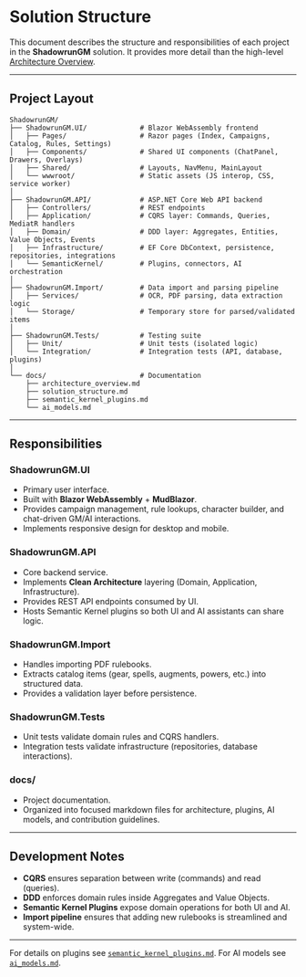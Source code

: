 ﻿# Solution Structure

This document describes the structure and responsibilities of each project in the **ShadowrunGM** solution. It provides more detail than the high-level [Architecture Overview](./architecture_overview.md).

---

## Project Layout

```
ShadowrunGM/
├── ShadowrunGM.UI/             # Blazor WebAssembly frontend
│   ├── Pages/                  # Razor pages (Index, Campaigns, Catalog, Rules, Settings)
│   ├── Components/             # Shared UI components (ChatPanel, Drawers, Overlays)
│   ├── Shared/                 # Layouts, NavMenu, MainLayout
│   └── wwwroot/                # Static assets (JS interop, CSS, service worker)
│
├── ShadowrunGM.API/            # ASP.NET Core Web API backend
│   ├── Controllers/            # REST endpoints
│   ├── Application/            # CQRS layer: Commands, Queries, MediatR handlers
│   ├── Domain/                 # DDD layer: Aggregates, Entities, Value Objects, Events
│   ├── Infrastructure/         # EF Core DbContext, persistence, repositories, integrations
│   └── SemanticKernel/         # Plugins, connectors, AI orchestration
│
├── ShadowrunGM.Import/         # Data import and parsing pipeline
│   ├── Services/               # OCR, PDF parsing, data extraction logic
│   └── Storage/                # Temporary store for parsed/validated items
│
├── ShadowrunGM.Tests/          # Testing suite
│   ├── Unit/                   # Unit tests (isolated logic)
│   └── Integration/            # Integration tests (API, database, plugins)
│
└── docs/                       # Documentation
    ├── architecture_overview.md
    ├── solution_structure.md
    ├── semantic_kernel_plugins.md
    └── ai_models.md
```

---

## Responsibilities

### ShadowrunGM.UI

* Primary user interface.
* Built with **Blazor WebAssembly** + **MudBlazor**.
* Provides campaign management, rule lookups, character builder, and chat-driven GM/AI interactions.
* Implements responsive design for desktop and mobile.

### ShadowrunGM.API

* Core backend service.
* Implements **Clean Architecture** layering (Domain, Application, Infrastructure).
* Provides REST API endpoints consumed by UI.
* Hosts Semantic Kernel plugins so both UI and AI assistants can share logic.

### ShadowrunGM.Import

* Handles importing PDF rulebooks.
* Extracts catalog items (gear, spells, augments, powers, etc.) into structured data.
* Provides a validation layer before persistence.

### ShadowrunGM.Tests

* Unit tests validate domain rules and CQRS handlers.
* Integration tests validate infrastructure (repositories, database interactions).

### docs/

* Project documentation.
* Organized into focused markdown files for architecture, plugins, AI models, and contribution guidelines.

---

## Development Notes

* **CQRS** ensures separation between write (commands) and read (queries).
* **DDD** enforces domain rules inside Aggregates and Value Objects.
* **Semantic Kernel Plugins** expose domain operations for both UI and AI.
* **Import pipeline** ensures that adding new rulebooks is streamlined and system-wide.

---

For details on plugins see [`semantic_kernel_plugins.md`](./semantic_kernel_plugins.md). For AI models see [`ai_models.md`](./ai_models.md).
